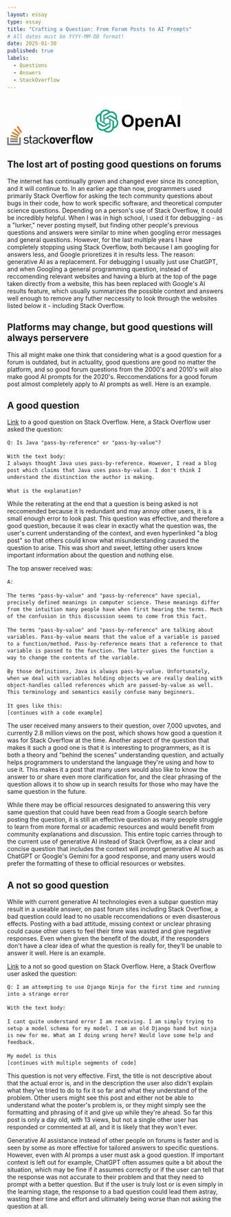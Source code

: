 ```yaml
---
layout: essay
type: essay
title: "Crafting a Question: From Forum Posts to AI Prompts"
# All dates must be YYYY-MM-DD format!
date: 2025-01-30
published: true
labels:
  - Questions
  - Answers
  - StackOverflow
---
```


<img src="../img/stack-overflow-logo-png-transparent.png" alt="Stack Overflow Logo" width="200">
<img src="../img/open-ai-logo.png" alt="OpenAI Logo" width="200">

## The lost art of posting good questions on forums

The internet has continually grown and changed ever since its conception, and it will continue to. In an earlier age than now, programmers used primarily Stack Overflow for asking the tech community questions about bugs in their code, how to work specific software, and theoretical computer science questions. Depending on a person's use of Stack Overflow, it could be incredibly helpful. When I was in high school, I used it for debugging - as a "lurker," never posting myself, but finding other people's previous questions and answers were similar to mine when googling error messages and general questions. However, for the last multiple years I have completely stopping using Stack Overflow, both because I am googling for answers less, and Google prioretizes it in results less. The reason: generative AI as a replacement. For debugging I usually just use ChatGPT, and when Googling a general programming question, instead of reccomending relevant websites and having a blurb at the top of the page taken directly from a website, this has been replaced with Google's AI results feature, which usually summarizes the possible context and answers well enough to remove any futher neccessity to look through the websites listed below it - including Stack Overflow. 

## Platforms may change, but good questions will always perservere

This all might make one think that considering what is a good question for a forum is outdated, but in actuality, good questions are good no matter the platform, and so good forum questions from the 2000's and 2010's will also make good AI prompts for the 2020's. Reccomendations for a good forum post almost completely apply to AI prompts as well. Here is an example.

## A good question

[Link](https://stackoverflow.com/questions/40480/is-java-pass-by-reference-or-pass-by-value) to a good question on Stack Overflow.
Here, a Stack Overflow user asked the question: 
```
Q: Is Java "pass-by-reference" or "pass-by-value"?

With the text body:
I always thought Java uses pass-by-reference. However, I read a blog post which claims that Java uses pass-by-value. I don't think I understand the distinction the author is making.

What is the explanation?
```

While the reiterating at the end that a question is being asked is not reccomended because it is redundant and may annoy other users, it is a small enough error to look past. This question was effective, and therefore a good question, because it was clear in exactly what the question was, the user's current understanding of the context, and even hyperlinked "a blog post" so that others could know what misunderstanding caused the question to arise. This was short and sweet, letting other users know important information about the question and nothing else.

The top answer received was:

```
A:

The terms "pass-by-value" and "pass-by-reference" have special, precisely defined meanings in computer science. These meanings differ from the intuition many people have when first hearing the terms. Much of the confusion in this discussion seems to come from this fact.

The terms "pass-by-value" and "pass-by-reference" are talking about variables. Pass-by-value means that the value of a variable is passed to a function/method. Pass-by-reference means that a reference to that variable is passed to the function. The latter gives the function a way to change the contents of the variable.

By those definitions, Java is always pass-by-value. Unfortunately, when we deal with variables holding objects we are really dealing with object-handles called references which are passed-by-value as well. This terminology and semantics easily confuse many beginners.

It goes like this:
[continues with a code example]

```
 
The user received many answers to their question, over 7,000 upvotes, and currently 2.8 million views on the post, which shows how good a question it was for Stack Overflow at the time. Another aspect of the question that makes it such a good one is that it is interesting to programmers, as it is both a theory and "behind the scenes" understanding question, and actually helps programmers to understand the language they're using and how to use it. This makes it a post that many users would also like to know the answer to or share even more clarification for, and the clear phrasing of the question allows it to show up in search results for those who may have the same question in the future. 

While there may be official resources designated to answering this very same question that could have been read from a Google search before posting the question, it is still an effective question as many people struggle to learn from more formal or academic resources and would benefit from community explanations and discussion. This entire topic carries through to the current use of generative AI instead of Stack Overflow, as a clear and concise question that includes the context will prompt generative AI such as ChatGPT or Google's Gemini for a good response, and many users would prefer the formatting of these to official resources or websites.


## A not so good question

While with current generative AI technologies even a subpar question may result in a useable answer, on past forum sites including Stack Overflow, a bad question could lead to no usable reccomendations or even disasterous effects. Posting with a bad attitude, missing context or unclear phrasing could cause other users to feel their time was wasted and give negative responses. Even when given the benefit of the doubt, if the responders don't have a clear idea of what the question is really for, they'll be unable to answer it well. Here is an example.

[Link](https://stackoverflow.com/questions/79401639/i-am-attempting-to-use-django-ninja-for-the-first-time-and-running-into-a-strang) to a not so good question on Stack Overflow.
Here, a Stack Overflow user asked the question: 

```
Q: I am attempting to use Django Ninja for the first time and running into a strange error

With the text body:

I cant quite understand error I am receiving. I am simply trying to setup a model schema for my model. I am an old Django hand but ninja is new for me. What am I doing wrong here? Would love some help and feedback.

My model is this
[continues with multiple segments of code]
```
This question is not very effective. First, the title is not descriptive about that the actual error is, and in the description the user also didn't explain what they've tried to do to fix it so far and what they understand of the problem. Other users might see this post and either not be able to understand what the poster's problem is, or they might simply see the formatting and phrasing of it and give up while they're ahead. So far this post is only a day old, with 13 views, but not a single other user has responded or commented at all, and it is likely that they won't ever. 

Generative AI assistance instead of other people on forums is faster and is seen by some as more effective for tailored answers to specific questions. However, even with AI promps a user must ask a good question. If important context is left out for example, ChatGPT often assumes quite a bit about the situation, which may be fine if it assumes correctly or if the user can tell that the response was not accurate to their problem and that they need to prompt with a better question. But if the user is truly lost or is even simply in the learning stage, the response to a bad question could lead them astray, wasting their time and effort and ultimately being worse than not asking the question at all.
